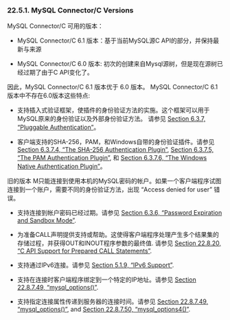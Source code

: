 ### 22.5.1. MySQL Connector/C Versions

MySQL Connector/C 可用的版本：

* MySQL Connector/C 6.1 版本：基于当前MySQL源C API的部分，并保持最新与来源 

* MySQL Connector/C 6.0 版本: 初次的创建来自Mysql源树，但是现在源树已经过期了由于C API变化了。
 

因此，MySQL Connector/C 6.1 版本优于 6.0 版本。 MySQL Connector/C 6.1版本中不存在6.0版本这些特点: 

* 支持插入式验证框架，使插件的身份验证方法的实施。这个框架可以用于MySQL原来的身份验证以及外部身份验证方法。 请参见 [Section 6.3.7, “Pluggable Authentication”](http://dev.mysql.com/doc/refman/5.6/en/pluggable-authentication.html)。

* 客户端支持的SHA-256，PAM，和Windows自带的身份验证插件。请参见 [Section 6.3.7.4, “The SHA-256 Authentication Plugin”](http://dev.mysql.com/doc/refman/5.6/en/sha256-authentication-plugin.html), [Section 6.3.7.5, “The PAM Authentication Plugin”](http://dev.mysql.com/doc/refman/5.6/en/pam-authentication-plugin.html), 和 [Section 6.3.7.6, “The Windows Native Authentication Plugin”](http://dev.mysql.com/doc/refman/5.6/en/windows-authentication-plugin.html)。

旧的版本 M只能连接到使用本机的MySQL密码的帐户。如果一个客户端程序试图连接到一个账户，需要不同的身份验证方法，出现  “Access denied for user” 错误。

* 支持连接到帐户密码已经过期。请参见 [Section 6.3.6, “Password Expiration and Sandbox Mode”](http://dev.mysql.com/doc/refman/5.6/en/password-expiration.html). 

* 为准备CALL声明提供支持或帮助。这使得客户端程序处理产生多个结果集的存储过程，并获得OUT和INOUT程序参数的最终值. 请参见 [Section 22.8.20, “C API Support for Prepared CALL Statements”](http://dev.mysql.com/doc/refman/5.6/en/c-api-prepared-call-statements.html). 

* 支持通过IPv6连接。请参见 [Section 5.1.9, “IPv6 Support”](http://dev.mysql.com/doc/refman/5.6/en/ipv6-support.html).

* 支持在连接时客户端程序绑定到一个特定的IP地址。请参见 [Section 22.8.7.49, “mysql_options()”](http://dev.mysql.com/doc/refman/5.6/en/mysql-options.html). 

* 支持指定连接属性传递到服务器的连接时间。请参见 [Section 22.8.7.49, “mysql_options()”](http://dev.mysql.com/doc/refman/5.6/en/mysql-options.html), and [Section 22.8.7.50, “mysql_options4()”](http://dev.mysql.com/doc/refman/5.6/en/mysql-options4.html). 